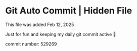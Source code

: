 # Git Auto Commit | Hidden File

This file was added Feb 12, 2025

Just for fun and keeping my daily git commit active 🤪

commit number: 529269
